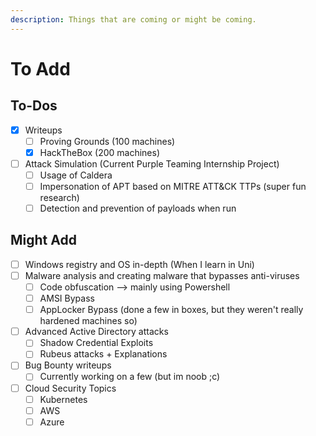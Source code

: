 ```yaml
---
description: Things that are coming or might be coming.
---
```


# To Add

## To-Dos

* [x] Writeups
  * [ ] Proving Grounds (100 machines)
  * [x] HackTheBox (200 machines)
* [ ] Attack Simulation (Current Purple Teaming Internship Project)
  * [ ] Usage of Caldera
  * [ ] Impersonation of APT based on MITRE ATT\&CK TTPs (super fun research)
  * [ ] Detection and prevention of payloads when run

## Might Add

* [ ] Windows registry and OS in-depth (When I learn in Uni)
* [ ] Malware analysis and creating malware that bypasses anti-viruses
  * [ ] Code obfuscation --> mainly using Powershell
  * [ ] AMSI Bypass
  * [ ] AppLocker Bypass (done a few in boxes, but they weren't really hardened machines so)
* [ ] Advanced Active Directory attacks
  * [ ] Shadow Credential Exploits
  * [ ] Rubeus attacks + Explanations
* [ ] Bug Bounty writeups
  * [ ] Currently working on a few (but im noob ;c)
* [ ] Cloud Security Topics
  * [ ] Kubernetes
  * [ ] AWS
  * [ ] Azure&#x20;

